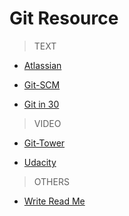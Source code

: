 # Git Resource

>TEXT

* [Atlassian](https://www.atlassian.com/git/)

* [Git-SCM](https://git-scm.com/book/en/v2/Getting-Started-Git-Basics)

* [Git in 30](http://tutorialzine.com/2016/06/learn-git-in-30-minutes/)

>VIDEO

* [Git-Tower](https://www.git-tower.com/learn/git/videos/#episodes)

* [Udacity](https://classroom.udacity.com/courses/ud775/lessons/2980038599/concepts/29607789240923) 

>OTHERS

* [Write Read Me](https://github.com/adam-p/markdown-here/wiki/Markdown-Cheatsheet#links)

